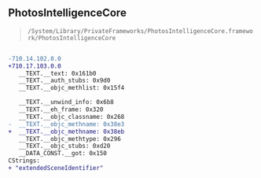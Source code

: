 ## PhotosIntelligenceCore

> `/System/Library/PrivateFrameworks/PhotosIntelligenceCore.framework/PhotosIntelligenceCore`

```diff

-710.14.102.0.0
+710.17.103.0.0
   __TEXT.__text: 0x161b0
   __TEXT.__auth_stubs: 0x9d0
   __TEXT.__objc_methlist: 0x15f4

   __TEXT.__unwind_info: 0x6b8
   __TEXT.__eh_frame: 0x320
   __TEXT.__objc_classname: 0x268
-  __TEXT.__objc_methname: 0x38e3
+  __TEXT.__objc_methname: 0x38eb
   __TEXT.__objc_methtype: 0x296
   __TEXT.__objc_stubs: 0xd20
   __DATA_CONST.__got: 0x150
CStrings:
+ "extendedSceneIdentifier"

```

